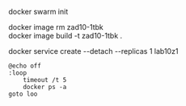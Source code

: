docker swarm init  

docker image rm zad10-1tbk  
docker image build -t zad10-1tbk .  

docker service create --detach --replicas 1 lab10z1  

```
@echo off
:loop
    timeout /t 5
    docker ps -a
goto loo
```
